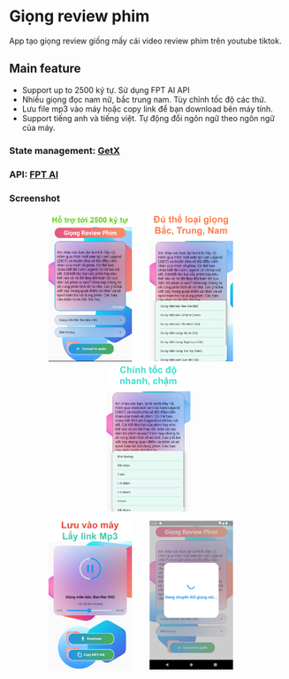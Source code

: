 # Giọng review phim

App tạo giọng review giống mấy cái video review phim trên youtube tiktok.

## Main feature

- Support up to 2500 ký tự. Sử dụng FPT AI API
- Nhiều giọng đọc nam nữ, bắc trung nam. Tùy chỉnh tốc độ các thứ.
- Lưu file mp3 vào máy hoặc copy link để bạn download bên máy tính.
- Support tiếng anh và tiếng việt. Tự động đổi ngôn ngữ theo ngôn ngữ của máy.

### State management: [GetX](https://pub.dev/packages/get)

### API: [FPT AI](https://fpt.ai/vi/tts)

### Screenshot
<p align="center">
    <img src="https://github.com/TruongAnim/giong_review_phim/blob/main/screenshots/1.png" alt="drawing"   width="30%"/>
    &nbsp;&nbsp;&nbsp;&nbsp;&nbsp;&nbsp;
    <img src="https://github.com/TruongAnim/giong_review_phim/blob/main/screenshots/2.png" alt="drawing"   width="30%"/>
    &nbsp;&nbsp;&nbsp;&nbsp;&nbsp;&nbsp;
    <img src="https://github.com/TruongAnim/giong_review_phim/blob/main/screenshots/3.png" alt="drawing"   width="30%"/>
<p align="center">
    <img src="https://github.com/TruongAnim/giong_review_phim/blob/main/screenshots/4.png" alt="drawing"   width="30%"/>
    &nbsp;&nbsp;&nbsp;&nbsp;&nbsp;&nbsp;
    <img src="https://github.com/TruongAnim/giong_review_phim/blob/main/screenshots/5.png" alt="drawing"   width="30%"/>
    &nbsp;&nbsp;&nbsp;&nbsp;&nbsp;&nbsp;
